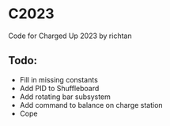 # C2023
Code for Charged Up 2023 by richtan

## Todo:
- Fill in missing constants
- Add PID to Shuffleboard
- Add rotating bar subsystem
- Add command to balance on charge station
- Cope